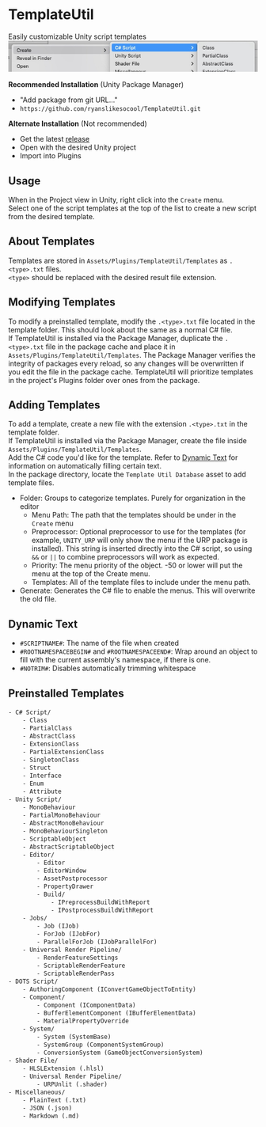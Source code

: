 # TemplateUtil
Easily customizable Unity script templates\
![Sample Image](images~/sample.jpg)

**Recommended Installation** (Unity Package Manager)
- "Add package from git URL..."
- `https://github.com/ryanslikesocool/TemplateUtil.git`

**Alternate Installation** (Not recommended)
- Get the latest [release](https://github.com/ryanslikesocool/TemplateUtil/releases)
- Open with the desired Unity project
- Import into Plugins

## Usage
When in the Project view in Unity, right click into the `Create` menu.\
Select one of the script templates at the top of the list to create a new script from the desired template.

## About Templates
Templates are stored in `Assets/Plugins/TemplateUtil/Templates` as `.<type>.txt` files.\
`<type>` should be replaced with the desired result file extension.

## Modifying Templates
To modify a preinstalled template, modify the `.<type>.txt` file located in the template folder.  This should look about the same as a normal C# file.\
If TemplateUtil is installed via the Package Manager, duplicate the `.<type>.txt` file in the package cache and place it in `Assets/Plugins/TemplateUtil/Templates`.  The Package Manager verifies the integrity of packages every reload, so any changes will be overwritten if you edit the file in the package cache.  TemplateUtil will prioritize templates in the project's Plugins folder over ones from the package.

## Adding Templates
To add a template, create a new file with the extension `.<type>.txt` in the template folder.\
If TemplateUtil is installed via the Package Manager, create the file inside `Assets/Plugins/TemplateUtil/Templates`.\
Add the C# code you'd like for the template.  Refer to [Dynamic Text](#dynamic-text) for information on automatically filling certain text.\
In the package directory, locate the `Template Util Database` asset to add template files.
- Folder: Groups to categorize templates.  Purely for organization in the editor
    - Menu Path: The path that the templates should be under in the `Create` menu
    - Preprocessor: Optional preprocessor to use for the templates (for example, `UNITY_URP` will only show the menu if the URP package is installed).  This string is inserted directly into the C# script, so using `&&` or `||` to combine preprocessors will work as expected.
    - Priority: The menu priority of the object.  -50 or lower will put the menu at the top of the Create menu.
    - Templates: All of the template files to include under the menu path.
- Generate: Generates the C# file to enable the menus.  This will overwrite the old file.

## Dynamic Text
- `#SCRIPTNAME#`: The name of the file when created
- `#ROOTNAMESPACEBEGIN#` and `#ROOTNAMESPACEEND#`: Wrap around an object to fill with the current assembly's namespace, if there is one.
- `#NOTRIM#`: Disables automatically trimming whitespace

## Preinstalled Templates
```
- C# Script/
    - Class
    - PartialClass
    - AbstractClass
    - ExtensionClass
    - PartialExtensionClass
    - SingletonClass
    - Struct
    - Interface
    - Enum
    - Attribute
- Unity Script/
    - MonoBehaviour
    - PartialMonoBehaviour
    - AbstractMonoBehaviour
    - MonoBehaviourSingleton
    - ScriptableObject
    - AbstractScriptableObject
    - Editor/
        - Editor
        - EditorWindow
        - AssetPostprocessor
        - PropertyDrawer
        - Build/
            - IPreprocessBuildWithReport
            - IPostprocessBuildWithReport
    - Jobs/
        - Job (IJob)
        - ForJob (IJobFor)
        - ParallelForJob (IJobParallelFor)
    - Universal Render Pipeline/
        - RenderFeatureSettings
        - ScriptableRenderFeature
        - ScriptableRenderPass
- DOTS Script/
    - AuthoringComponent (IConvertGameObjectToEntity)
    - Component/
        - Component (IComponentData)
        - BufferElementComponent (IBufferElementData)
        - MaterialPropertyOverride
    - System/
        - System (SystemBase)
        - SystemGroup (ComponentSystemGroup)
        - ConversionSystem (GameObjectConversionSystem)
- Shader File/
    - HLSLExtension (.hlsl)
    - Universal Render Pipeline/
        - URPUnlit (.shader)
- Miscellaneous/
    - PlainText (.txt)
    - JSON (.json)
    - Markdown (.md)
```
